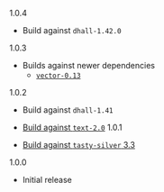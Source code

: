 1.0.4

* Build against `dhall-1.42.0`

1.0.3

* Builds against newer dependencies
  * [`vector-0.13`](https://github.com/dhall-lang/dhall-haskell/pull/2427)

1.0.2

* Build against `dhall-1.41`
* [Build against `text-2.0`](https://github.com/dhall-lang/dhall-haskell/pull/2356)
1.0.1

* [Build against `tasty-silver` 3.3](https://github.com/dhall-lang/dhall-haskell/pull/2307)

1.0.0

* Initial release
